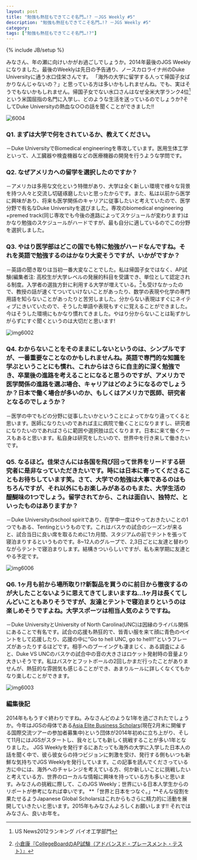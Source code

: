 ```yaml
---
layout: post
title: "勉強も熱狂もできてこそ名門…!? －JGS Weekly #5"
description: "勉強も熱狂もできてこそ名門…!? －JGS Weekly #5"
category: 
tags: ["勉強も熱狂もできてこそ名門…!?"]
---
```

{% include JB/setup %}

 
みなさん、年の瀬に向けいかがお過ごしでしょうか。2014年最後のJGS Weeklyになりました。最後のWeeklyは先日の予告通り、ノースカロライナ州のDuke Universityに通う水口佳栄さんです。
「海外の大学に留学する人って帰国子女ばかりなんじゃないの？」と思っている方は多いかもしれませんね。でも、実はそうでもないかもしれません。帰国子女でない水口さんはなぜ全米大学ランク4位[^1]という米国屈指の名門に入学し、どのような生活を送っているのでしょうか?そしてDuke Universityの熱血な○○の話を聞くことができました!!
 
![6004]({{site.url}}/assets/uploads/5/tower.jpg)
 
 
### Q1. まずは大学で何をされているか、教えてください。 
－Duke UniversityでBiomedical engineeringを専攻しています。医用生体工学といって、人工臓器や検査機器などの医療機器の開発を行うような学問です。
 
### Q2. なぜアメリカへの留学を選択したのですか？ 
－アメリカは多用な文化という特徴があり、大学は全く新しい環境で様々な背景を持つ人々と交流し切磋琢磨したいと思ったからです。また、私は以前から医学に興味があり、将来も医学関係のキャリアに従事したいと考えていたので、医学分野で有名なDuke Universityを選びました。専攻のbiomedical engineering +premed track(同じ専攻でも今後の進路によってスケジュールが変わります)はかなり勉強のスケジュールがハードですが、最も自分に適しているのでこの分野を選択しました。
 
### Q3. やはり医学部はどこの国でも特に勉強がハードなんですね。それを英語で勉強するのはかなり大変そうですが、いかがですか？ 
－英語の聞き取りは当初一番大変なことでした。私は帰国子女ではなく、AP試験(編集者注: 高校生が大学レベルの発展的科目を受講でき、単位として認定される制度。入学者の選抜方針に利用する大学が増えている。[^2]も受けなかったので、教授の話が速くてついていけないことがあったり、数学の表現や化学の専門用語を知らないことがあったりと苦労しました。分からない表現はすぐにネイティブにきいていたので、そうした単語や表現もすぐに覚えることができました。今はそうした環境にもかなり慣れてきました。やはり分からないことは恥ずかしがらずにすぐ聞くというのは大切だと思います!
 
![img6002]({{site.url}}/assets/uploads/5/profile.jpg)
 
### Q4. わからないことをそのままにしないというのは、シンプルですが、一番重要なことなのかもしれませんね。英語で専門的な知識を学ぶということにも慣れ、これからはさらに自主的に深く勉強でき、卒業後の進路を考えることになると思うのですが、アメリカで医学関係の進路を選ぶ場合、キャリアはどのようになるのでしょうか？日本で働く場合が多いのか、もしくはアメリカで医師、研究者となるのでしょうか？ 
－医学の中でもどの分野に従事したいかということによってかなり違ってくると思います。医師になりたいのであれば主に病院で働くことになりますし、研究者になりたいのであればさらに範囲や選択肢は広くなります。日本に来て働くケースもあると思います。私自身は研究をしたいので、世界中を行き来して働きたいです。
 
### Q5. なるほど。佳栄さんには各国を飛び回って世界をリードする研究者に是非なっていただきたいです。時には日本に寄ってくださることもお待ちしています笑。さて、大学での勉強は大事であるのはもちろんですが、それ以外にもお楽しみがあるのもまた、大学生活の醍醐味の1つでしょう。留学されてから、これは面白い、独特だ、といったものはありますか？ 
－Duke Universityのschool spiritであり、在学中一度はやっておきたいことの1つでもある、Tentingというものです。これはバスケの試合のシーズンが来ると、試合当日に良い席を取るために1カ月間、スタジアムの前でテントを張って寝泊まりするというものです。8~12人のグループで、2,3日ごとに友達と替わりながらテントで寝泊まりします。結構きついらしいですが、私も来学期に友達とやる予定です。
 
![img6006]({{site.url}}/assets/uploads/5/basketball.jpg)
 

 
### Q6. 1ヶ月も前から場所取り!?新製品を買うのに前日から徹夜するのが大したことないように思えてきてしまいますね…1ヶ月は長くてしんどいこともありそうですが、友達とテントで寝泊まりというのは楽しめそうですよね。大学スポーツは相当人気のようですね。 
－Duke UniversityとUniversity of North Carolina(UNC)は因縁のライバル関係にあることで有名です。試合の応援も熱狂的で、皆青い服を来て顔に青色のペイントをして応援したり、応援の中に”Go to hell UNC, go to hell!!”というフレーズがあったりするほどです。相手へのブーイングも凄まじく、ある調査によると、Duke VS UNCのバスケの試合中の音の大きさはロケット発射時の音量より大きいそうです。私はバスケとフットボールの2回しかまだ行ったことがありませんが、熱狂的な雰囲気も感じることができ、あまりルールに詳しくなくてもかなり楽しむことができます。
 
 
[^1]: US News2012ランキング バイオ工学部門 
[^2]: [小倉康『CollegeBoardのAP試験（アドバンスド・プレースメント・テスト）』](http://www.kantei.go.jp/jp/singi/kyouiku_kondan/kaisai/iinkon1/siryou3_3.pdf "小倉 康 『CollegeBoardのAP試験」")
 
![img6003]({{site.url}}/assets/uploads/5/2018.jpg)
 
 
### 編集後記
 
2014年ももうすぐ終わりですね。みなさんどのような1年を過ごされたでしょうか。今年はJGSの母体である[Asia Elite Business Scholars](https://www.facebook.com/asiaelitebusinessscholars?fref=ts)(現在2月末に開催する国際交流ツアーの参加者募集中)という団体が2014年初めに立ち上がり、そして11月にはJGSがスタートし、我々としても新しく挑戦することが多い1年となりました。 
JGS Weeklyを発行するにあたっても海外の大学に入学した日本人の話を聞く中で、彼ら彼女らの持つビジョンに刺激を受け、発行する側もいつも新鮮な気持ちでJGS Weeklyを発行しています。この記事を読んでくださっている方に中には、海外へのチャレンジを考えている方、何か新しいことに挑戦したいと考えている方、世界のローカルな情報に興味を持っている方も多いと思います。みなさんの挑戦に際して、このJGS Weekly；世界にいる日本人学生からのリポートが参考になれば幸いです。 
**「世界と日本をつなぐ。」**そんな役割を果たせるようJapanese Global Scholarsはこれからもさらに精力的に活動を展開していきたいと思います。2015年もみなさんよろしくお願いします!! 
それではみなさん、良いお年を。